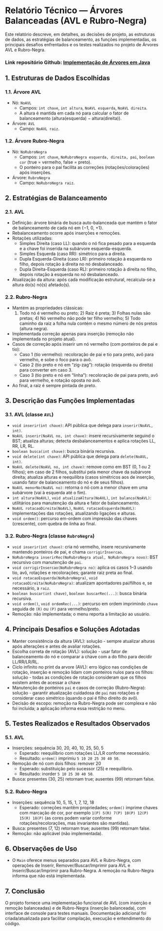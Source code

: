# Relatório Técnico — Árvores Balanceadas (AVL e Rubro-Negra)

Este relatório descreve, em detalhes, as decisões de projeto, as estruturas de dados, as estratégias de balanceamento, as funções implementadas, os principais desafios enfrentados e os testes realizados no projeto de Árvores AVL e Rubro-Negra.

### Link repositório Github: [Implementação de Árvores em Java](https://github.com/SamuelFontess/implementacao-arvores)

## 1. Estruturas de Dados Escolhidas

### 1.1. Árvore AVL
- Nó: `NoAVL`
  - Campos: `int chave`, `int altura`, `NoAVL esquerda`, `NoAVL direita`.
  - A altura é mantida em cada nó para calcular o fator de balanceamento (altura(esquerda) − altura(direita)).
- Árvore: `AVL`
  - Campo: `NoAVL raiz`.

### 1.2. Árvore Rubro-Negra
- Nó: `NoRubroNegra`
  - Campos: `int chave`, `NoRubroNegra esquerda, direita, pai`, `boolean cor` (true = vermelho, false = preto).
  - O ponteiro para o pai facilita as correções (rotações/colorações) após inserções.
- Árvore: `RubroNegra`
  - Campo: `NoRubroNegra raiz`.

## 2. Estratégias de Balanceamento

### 2.1. AVL
- Definição: árvore binária de busca auto-balanceada que mantém o fator de balanceamento de cada nó em {−1, 0, +1}.
- Rebalanceamento ocorre após inserções e remoções.
- Rotações utilizadas:
  - Simples Direita (caso LL): quando o nó fica pesado para a esquerda e a chave foi inserida na subárvore esquerda-esquerda.
  - Simples Esquerda (caso RR): simétrico para a direita.
  - Dupla Esquerda-Direita (caso LR): primeiro rotação à esquerda no filho, depois rotação à direita no nó desbalanceado.
  - Dupla Direita-Esquerda (caso RL): primeiro rotação à direita no filho, depois rotação à esquerda no nó desbalanceado.
- Atualização da altura: após cada modificação estrutural, recalcula-se a altura do(s) nó(s) afetado(s).

### 2.2. Rubro-Negra
- Mantém as propriedades clássicas:
  1) Todo nó é vermelho ou preto; 2) Raiz é preta; 3) Folhas nulas são pretas; 4) Nó vermelho não pode ter filho vermelho; 5) Todo caminho da raiz a folha nula contém o mesmo número de nós pretos (altura negra).
- Implementada correção apenas para inserção (remoção não implementada no projeto atual).
- Casos de correção após inserir um nó vermelho (com ponteiros de pai e tio):
  - Caso 1 (tio vermelho): recoloração de pai e tio para preto, avô para vermelho, e sobe o foco para o avô.
  - Caso 2 (tio preto e nó em “zig-zag”): rotação (esquerda ou direita) para converter em caso 3.
  - Caso 3 (tio preto e nó em “linha”): recoloração de pai para preto, avô para vermelho, e rotação oposta no avô.
- Ao final, a raiz é sempre pintada de preto.

## 3. Descrição das Funções Implementadas

### 3.1. AVL (classe `AVL`)
- `void inserir(int chave)`: API pública que delega para `inserir(NoAVL, int)`.
- `NoAVL inserir(NoAVL no, int chave)`: insere recursivamente seguind o BST; atualiza alturas; detecta desbalanceamentos e aplica rotações LL, RR, LR, RL.
- `boolean busca(int chave)`: busca binária recursiva.
- `void delete(int chave)`: API pública que delega para `delete(NoAVL, int)`.
- `NoAVL delete(NoAVL no, int chave)`: remove como em BST (0, 1 ou 2 filhos); em caso de 2 filhos, substitui pela menor chave da subárvore direita; atualiza alturas e reequilibra (casos simétricos aos de inserção, usando fator de balanceamento do nó e de seus filhos).
- `NoAVL menorNo(NoAVL no)`: retorna o nó com a menor chave em uma subárvore (vai à esquerda até o fim).
- `int altura(NoAVL)`, `void atualizaAltura(NoAVL)`, `int balanco(NoAVL)`: utilitários para manutenção da altura e fator de balanceamento.
- `NoAVL rotacaoDireita(NoAVL)`, `NoAVL rotacaoEsquerda(NoAVL)`: implementações das rotações, atualizando ligações e alturas.
- `void ordem()`: percurso em-ordem com impressão das chaves (crescente), com quebra de linha ao final.

### 3.2. Rubro-Negra (classe `RubroNegra`)
- `void inserir(int chave)`: cria nó vermelho, insere recursivamente mantendo ponteiros de pai, e chama `corrigirInsercao`.
- `NoRubroNegra inserirRec(NoRubroNegra atual, NoRubroNegra novo)`: BST recursivo com manutenção de `pai`.
- `void corrigirInsercao(NoRubroNegra no)`: aplica os casos 1–3 usando tio, avô, rotações e recolorações; garante raiz preta ao final.
- `void rotacaoEsquerda(NoRubroNegra)`, `void rotacaoDireita(NoRubroNegra)`: atualizam apontadores pai/filhos e, se necessário, a `raiz`.
- `boolean buscar(int chave)`, `boolean buscarRec(...)`: busca binária recursiva.
- `void ordem()`, `void ordemRec(...)`: percurso em ordem imprimindo `chave` seguida de `(R)` ou `(P)` para vermelho/preto.
- Remoção: não implementada; o menu reporta a limitação ao usuário.

## 4. Principais Desafios e Soluções Adotadas
- Manter consistência da altura (AVL): solução - sempre atualizar alturas após alterações e antes de avaliar rotações.
- Escolha correta de rotação (AVL): solução - usar fator de balanceamento do nó e comparar a chave com a do filho para decidir LL/RR/LR/RL.
- Ciclo infinito no print da arvore (AVL): erro lógico nas condições de rotação, inserção e remoção lidam com ponteiros nulos para os filhos: solução - todas as condições de rotação consideram que os filhos existem antes de acessar a chave
- Manutenção de ponteiros `pai` e casos de correção (Rubro-Negra): solução - garantir atualização cuidadosa de `pai` nas rotações e considerar caso simétrico (quando o pai é filho direito do avô).
- Decisão de escopo: remoção na Rubro-Negra pode ser complexa e não foi incluída; a aplicação informa essa restrição no menu.

## 5. Testes Realizados e Resultados Observados

### 5.1. AVL
- Inserções: sequência 30, 20, 40, 10, 25, 50, 5
  - Esperado: reequilíbrio com rotações LL/LR conforme necessário.
  - Resultado: `ordem()` imprimiu `5 10 20 25 30 40 50`.
- Remoção de nó com dois filhos: remover 20
  - Esperado: substituição pelo sucessor (25) e reequilíbrio.
  - Resultado: inorder `5 10 25 30 40 50`.
- Busca: presentes (30, 25) retornam true; ausentes (99) retornam false.

### 5.2. Rubro-Negra
- Inserções: sequência 10, 5, 15, 1, 7, 12, 18
  - Esperado: correções mantêm propriedades; `ordem()` imprime chaves com marcação de cor, por exemplo `1(P) 5(R) 7(P) 10(P) 12(P) 15(R) 18(P)` (as cores podem variar conforme rotações/recolorações, mas invariantes são mantidas).
- Busca: presentes (7, 12) retornam true; ausentes (99) retornam false.
- Remoção: não aplicável (não implementada).

## 6. Observações de Uso
- O `Main` oferece menus separados para AVL e Rubro-Negra, com operações de Inserir, Remover/Buscar/Imprimir para AVL e Inserir/Buscar/Imprimir para Rubro-Negra. A remoção na Rubro-Negra informa que não está implementada.

## 7. Conclusão
O projeto fornece uma implementação funcional de AVL (com inserção e remoção balanceadas) e de Rubro-Negra (inserção balanceada), com interface de console para testes manuais. Documentação adicional foi criada/atualizada para facilitar compilação, execução e entendimento do código.
